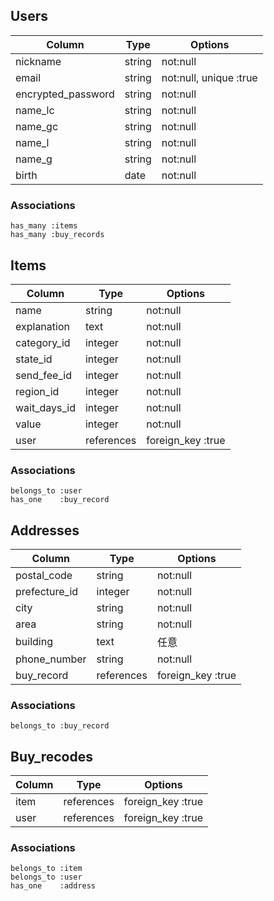 ## Users
|Column             |Type       |Options                                  |
|-----------        |-----------|-----------------------------------------|
|nickname           |string     |not:null                                 |
|email              |string     |not:null, unique :true                   |
|encrypted_password |string     |not:null                                 |
|name_lc             |string     |not:null                                 |
|name_gc             |string     |not:null                                 |
|name_l             |string     |not:null                                 |
|name_g             |string     |not:null                                 |
|birth              |date       |not:null                                 |


### Associations
    has_many :items
    has_many :buy_records

## Items
|Column      |Type       |Options                                  |
|----------- |-----------|-----------------------------------------|
|name        |string     |not:null                                 |
|explanation |text       |not:null                                 |
|category_id |integer    |not:null                                 |
|state_id    |integer    |not:null                                 |
|send_fee_id |integer    |not:null                                 |
|region_id   |integer    |not:null                                 |
|wait_days_id|integer    |not:null                                 |
|value       |integer    |not:null                                 |
|user        |references |foreign_key :true                        |

### Associations
    belongs_to :user
    has_one    :buy_record

## Addresses
|Column       |Type       |Options                                  |
|-------------|-----------|-----------------------------------------|
|postal_code  |string     |not:null                                 |
|prefecture_id|integer    |not:null                                 |
|city         |string     |not:null                                 |
|area         |string     |not:null                                 |
|building     |text       |任意                                      |
|phone_number |string     |not:null                                 |
|buy_record   |references |foreign_key :true                        |

### Associations
    belongs_to :buy_record

## Buy_recodes
|Column       |Type       |Options                                  |
|-------------|-----------|-----------------------------------------|
|item         |references |foreign_key :true                        |
|user         |references |foreign_key :true                        |

### Associations
    belongs_to :item
    belongs_to :user
    has_one    :address